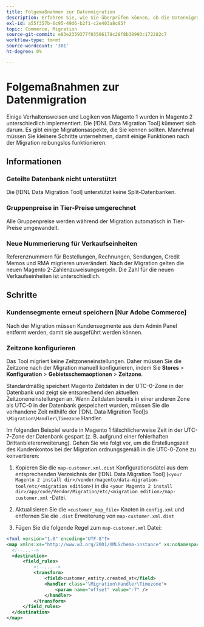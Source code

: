 ```yaml
---
title: Folgemaßnahmen zur Datenmigration
description: Erfahren Sie, wie Sie überprüfen können, ob die Datenmigration von Magento 1 nach Magento 2 erfolgreich war und ob alle Funktionen erwartungsgemäß funktionieren.
exl-id: a55f357b-6c95-49d6-b2f1-c2e403a8c85f
topic: Commerce, Migration
source-git-commit: e83e2359377f03506178c28f8b30993c172282c7
workflow-type: tm+mt
source-wordcount: '301'
ht-degree: 0%

---
```


# Folgemaßnahmen zur Datenmigration

Einige Verhaltensweisen und Logiken von Magento 1 wurden in Magento 2 unterschiedlich implementiert. Die [!DNL Data Migration Tool] kümmert sich darum. Es gibt einige Migrationsaspekte, die Sie kennen sollten. Manchmal müssen Sie kleinere Schritte unternehmen, damit einige Funktionen nach der Migration reibungslos funktionieren.

## Informationen

### Geteilte Datenbank nicht unterstützt

Die [!DNL Data Migration Tool] unterstützt keine Split-Datenbanken.

### Gruppenpreise in Tier-Preise umgerechnet

Alle Gruppenpreise werden während der Migration automatisch in Tier-Preise umgewandelt.

### Neue Nummerierung für Verkaufseinheiten

Referenznummern für Bestellungen, Rechnungen, Sendungen, Credit Memos und RMA migrieren unverändert. Nach der Migration gelten die neuen Magento 2-Zahlenzuweisungsregeln. Die Zahl für die neuen Verkaufseinheiten ist unterschiedlich.

## Schritte

### Kundensegmente erneut speichern [Nur Adobe Commerce]

Nach der Migration müssen Kundensegmente aus dem Admin Panel entfernt werden, damit sie ausgeführt werden können.

### Zeitzone konfigurieren

Das Tool migriert keine Zeitzoneneinstellungen. Daher müssen Sie die Zeitzone nach der Migration manuell konfigurieren, indem Sie **Stores** > **Konfiguration** > **Gebietsschemaoptionen** > **Zeitzone**.

Standardmäßig speichert Magento Zeitdaten in der UTC-0-Zone in der Datenbank und zeigt sie entsprechend den aktuellen Zeitzoneneinstellungen an. Wenn Zeitdaten bereits in einer anderen Zone als UTC-0 in der Datenbank gespeichert wurden, müssen Sie die vorhandene Zeit mithilfe der [!DNL Data Migration Tool]s `\Migration\Handler\Timezone` Handler.

Im folgenden Beispiel wurde in Magento 1 fälschlicherweise Zeit in der UTC-7-Zone der Datenbank gespart (z. B. aufgrund einer fehlerhaften Drittanbietererweiterung). Gehen Sie wie folgt vor, um die Erstellungszeit des Kundenkontos bei der Migration ordnungsgemäß in die UTC-0-Zone zu konvertieren:

1. Kopieren Sie die `map-customer.xml.dist` Konfigurationsdatei aus dem entsprechenden Verzeichnis der [!DNL Data Migration Tool] (`<your Magento 2 install dir>/vendor/magento/data-migration-tool/etc/<migration edition>`) in die `<your Magento 2 install dir>/app/code/Vendor/Migration/etc/<migration edition>/map-customer.xml` -Datei.

1. Aktualisieren Sie die `<customer_map_file>` Knoten in `config.xml` und entfernen Sie die `.dist` Erweiterung von `map-customer.xml.dist`

1. Fügen Sie die folgende Regel zum `map-customer.xml` Datei:

```xml
<?xml version="1.0" encoding="UTF-8"?>
<map xmlns:xs="http://www.w3.org/2001/XMLSchema-instance" xs:noNamespaceSchemaLocation="../map.xsd">
  <!--...-->
  <destination>
      <field_rules>
          <!--...-->
          <transform>
              <field>customer_entity.created_at</field>
              <handler class="\Migration\Handler\Timezone">
                  <param name="offset" value="-7" />
              </handler>
          </transform>
      </field_rules>
  </destination>
</map>
```
